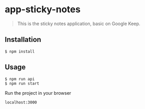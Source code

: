 # app-sticky-notes

> This is the sticky notes application, basic on Google Keep.

## Installation

```
$ npm install
```

## Usage

```
$ npm run api
$ npm run start
```

Run the project in your browser

```
localhost:3000
```
